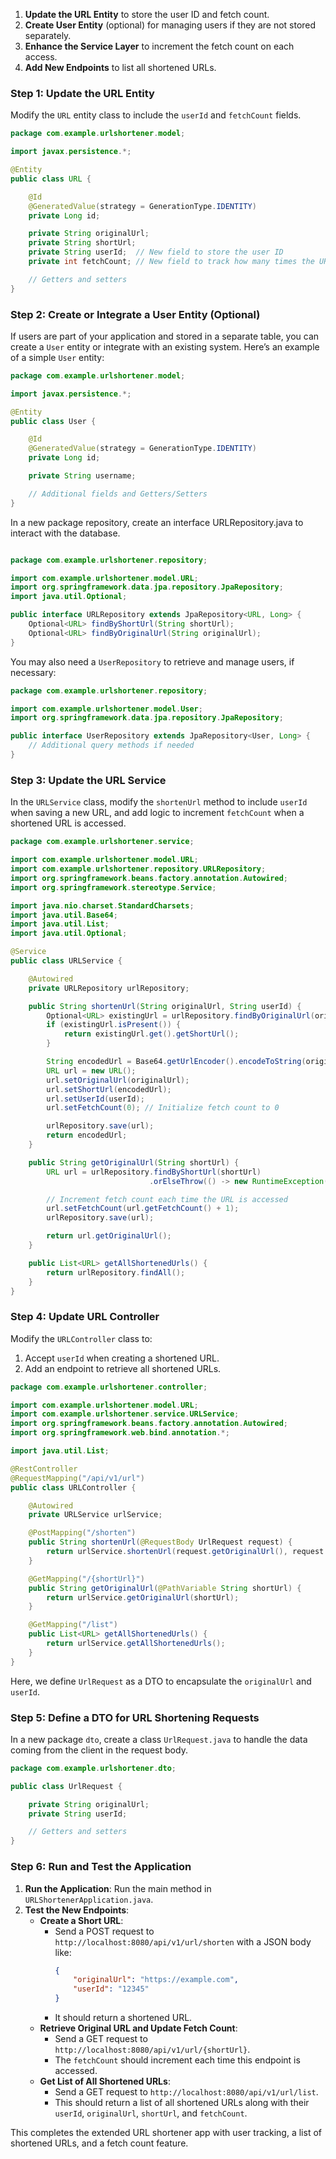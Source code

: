 

1. **Update the URL Entity** to store the user ID and fetch count.
2. **Create User Entity** (optional) for managing users if they are not stored separately.
3. **Enhance the Service Layer** to increment the fetch count on each access.
4. **Add New Endpoints** to list all shortened URLs.

### Step 1: Update the URL Entity

Modify the `URL` entity class to include the `userId` and `fetchCount` fields.

```java
package com.example.urlshortener.model;

import javax.persistence.*;

@Entity
public class URL {

    @Id
    @GeneratedValue(strategy = GenerationType.IDENTITY)
    private Long id;

    private String originalUrl;
    private String shortUrl;
    private String userId;  // New field to store the user ID
    private int fetchCount; // New field to track how many times the URL was accessed

    // Getters and setters
}
```

### Step 2: Create or Integrate a User Entity (Optional)

If users are part of your application and stored in a separate table, you can create a `User` entity or integrate with an existing system. Here’s an example of a simple `User` entity:

```java
package com.example.urlshortener.model;

import javax.persistence.*;

@Entity
public class User {

    @Id
    @GeneratedValue(strategy = GenerationType.IDENTITY)
    private Long id;

    private String username;

    // Additional fields and Getters/Setters
}
```
In a new package repository, create an interface URLRepository.java to interact with the database.

```java

package com.example.urlshortener.repository;

import com.example.urlshortener.model.URL;
import org.springframework.data.jpa.repository.JpaRepository;
import java.util.Optional;

public interface URLRepository extends JpaRepository<URL, Long> {
    Optional<URL> findByShortUrl(String shortUrl);
    Optional<URL> findByOriginalUrl(String originalUrl);
}
```

You may also need a `UserRepository` to retrieve and manage users, if necessary:

```java
package com.example.urlshortener.repository;

import com.example.urlshortener.model.User;
import org.springframework.data.jpa.repository.JpaRepository;

public interface UserRepository extends JpaRepository<User, Long> {
    // Additional query methods if needed
}
```




### Step 3: Update the URL Service

In the `URLService` class, modify the `shortenUrl` method to include `userId` when saving a new URL, and add logic to increment `fetchCount` when a shortened URL is accessed.

```java
package com.example.urlshortener.service;

import com.example.urlshortener.model.URL;
import com.example.urlshortener.repository.URLRepository;
import org.springframework.beans.factory.annotation.Autowired;
import org.springframework.stereotype.Service;

import java.nio.charset.StandardCharsets;
import java.util.Base64;
import java.util.List;
import java.util.Optional;

@Service
public class URLService {

    @Autowired
    private URLRepository urlRepository;

    public String shortenUrl(String originalUrl, String userId) {
        Optional<URL> existingUrl = urlRepository.findByOriginalUrl(originalUrl);
        if (existingUrl.isPresent()) {
            return existingUrl.get().getShortUrl();
        }

        String encodedUrl = Base64.getUrlEncoder().encodeToString(originalUrl.getBytes(StandardCharsets.UTF_8)).substring(0, 8);
        URL url = new URL();
        url.setOriginalUrl(originalUrl);
        url.setShortUrl(encodedUrl);
        url.setUserId(userId);
        url.setFetchCount(0); // Initialize fetch count to 0

        urlRepository.save(url);
        return encodedUrl;
    }

    public String getOriginalUrl(String shortUrl) {
        URL url = urlRepository.findByShortUrl(shortUrl)
                               .orElseThrow(() -> new RuntimeException("URL not found"));

        // Increment fetch count each time the URL is accessed
        url.setFetchCount(url.getFetchCount() + 1);
        urlRepository.save(url);

        return url.getOriginalUrl();
    }

    public List<URL> getAllShortenedUrls() {
        return urlRepository.findAll();
    }
}
```

### Step 4: Update URL Controller

Modify the `URLController` class to:
1. Accept `userId` when creating a shortened URL.
2. Add an endpoint to retrieve all shortened URLs.

```java
package com.example.urlshortener.controller;

import com.example.urlshortener.model.URL;
import com.example.urlshortener.service.URLService;
import org.springframework.beans.factory.annotation.Autowired;
import org.springframework.web.bind.annotation.*;

import java.util.List;

@RestController
@RequestMapping("/api/v1/url")
public class URLController {

    @Autowired
    private URLService urlService;

    @PostMapping("/shorten")
    public String shortenUrl(@RequestBody UrlRequest request) {
        return urlService.shortenUrl(request.getOriginalUrl(), request.getUserId());
    }

    @GetMapping("/{shortUrl}")
    public String getOriginalUrl(@PathVariable String shortUrl) {
        return urlService.getOriginalUrl(shortUrl);
    }

    @GetMapping("/list")
    public List<URL> getAllShortenedUrls() {
        return urlService.getAllShortenedUrls();
    }
}
```

Here, we define `UrlRequest` as a DTO to encapsulate the `originalUrl` and `userId`.

### Step 5: Define a DTO for URL Shortening Requests

In a new package `dto`, create a class `UrlRequest.java` to handle the data coming from the client in the request body.

```java
package com.example.urlshortener.dto;

public class UrlRequest {

    private String originalUrl;
    private String userId;

    // Getters and setters
}
```

### Step 6: Run and Test the Application

1. **Run the Application**: Run the main method in `URLShortenerApplication.java`.
2. **Test the New Endpoints**:
   - **Create a Short URL**:
     - Send a POST request to `http://localhost:8080/api/v1/url/shorten` with a JSON body like:
       ```json
       {
           "originalUrl": "https://example.com",
           "userId": "12345"
       }
       ```
     - It should return a shortened URL.
   - **Retrieve Original URL and Update Fetch Count**:
     - Send a GET request to `http://localhost:8080/api/v1/url/{shortUrl}`.
     - The `fetchCount` should increment each time this endpoint is accessed.
   - **Get List of All Shortened URLs**:
     - Send a GET request to `http://localhost:8080/api/v1/url/list`.
     - This should return a list of all shortened URLs along with their `userId`, `originalUrl`, `shortUrl`, and `fetchCount`.

This completes the extended URL shortener app with user tracking, a list of shortened URLs, and a fetch count feature.